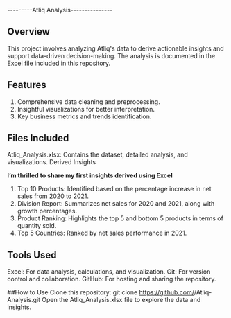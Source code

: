 ---------Atliq Analysis---------------
## Overview
This project involves analyzing Atliq's data to derive actionable insights and support data-driven decision-making. The analysis is documented in the Excel file included in this repository.

## Features
1. Comprehensive data cleaning and preprocessing.
2. Insightful visualizations for better interpretation.
3. Key business metrics and trends identification.

## Files Included
Atliq_Analysis.xlsx: Contains the dataset, detailed analysis, and visualizations.
Derived Insights

****I’m thrilled to share my first insights derived using Excel****

1. Top 10 Products: Identified based on the percentage increase in net sales from 2020 to 2021.
2. Division Report: Summarizes net sales for 2020 and 2021, along with growth percentages.
3. Product Ranking: Highlights the top 5 and bottom 5 products in terms of quantity sold.
4. Top 5 Countries: Ranked by net sales performance in 2021.

## Tools Used
Excel: For data analysis, calculations, and visualization.
Git: For version control and collaboration.
GitHub: For hosting and sharing the repository.

##How to Use
Clone this repository:
git clone https://github.com/<your-username>/Atliq-Analysis.git
Open the Atliq_Analysis.xlsx file to explore the data and insights.
